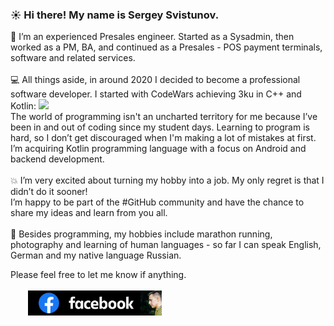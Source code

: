 ### ☀️ Hi there! My name is Sergey Svistunov.

👔 I’m an experienced Presales engineer. Started as a Sysadmin, then worked as a PM, BA, and continued as a Presales - POS payment terminals, software and related services. <br> <br>
💻 All things aside, in around 2020 I decided to become a professional software developer. I started with CodeWars achieving 3ku in C++ and Kotlin: <img src="https://www.codewars.com/users/SergeyFM/badges/large?theme=light" height=24px> <br>
The world of programming isn't an uncharted territory for me because I’ve been in and out of coding since my student days. Learning to program is hard, so I don’t get discouraged when I'm making a lot of mistakes at first. I’m acquiring Kotlin programming language with a focus on Android and backend development. <br>
<br>
💥 I’m very excited about turning my hobby into a job. My only regret is that I didn’t do it sooner! <br>
I’m happy to be part of the #GitHub community and have the chance to share my ideas and learn from you all. <br> <br>
🏃 Besides programming, my hobbies include marathon running, photography and learning of human languages - so far I can speak English, German and my native language Russian.

Please feel free to let me know if anything. <br> <br>
&nbsp;&nbsp;&nbsp;&nbsp;&nbsp;&nbsp; 
<a href="https://www.facebook.com/svistunovsergey">
   <img src="my_fb_icon.png" height=40px target="_blank"> 
</a>


